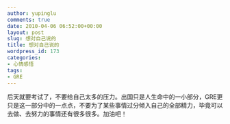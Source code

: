 ```yaml
---
author: yupinglu
comments: true
date: 2010-04-06 06:52:00+00:00
layout: post
slug: 想对自己说的
title: 想对自己说的
wordpress_id: 173
categories:
- 心情感悟
tags:
- GRE
---
```


后天就要考试了，不要给自己太多的压力。出国只是人生命中的一小部分，GRE更只是这一部分中的一点点，不要为了某些事情过分倾入自己的全部精力，毕竟可以去做、去努力的事情还有很多很多。加油吧！
